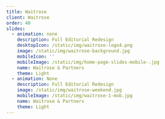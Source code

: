 ```yaml
---
title: Waitrose
client: Waitrose
order: 40
slides:
  - animation: none
    description: Full Editorial Redesign
    desktopIcon: /static/img/waitrose-logo4.png
    image: /static/img/waitrose-background.jpg
    mobileIcon: ''
    mobileImage: /static/img/home-page-slides-mobile-.jpg
    name: Waitrose & Partners
    theme: Light
  - animation: None
    description: Full Editorial Redesign
    image: /static/img/waitrose-weekend.jpg
    mobileImage: /static/img/waitrose-1-mob.jpg
    name: Waitrose & Partners
    theme: Light
---
```


